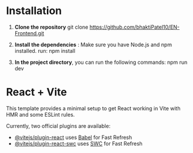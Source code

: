 # Installation
1.	**Clone the repository**
git clone https://github.com/bhaktiPatel10/EN-Frontend.git

2.	**Install the dependencies** :   Make sure you have Node.js and npm installed.
run: npm install

3.	**In the project directory**, you can run the following commands: 
    npm run dev





# React + Vite

This template provides a minimal setup to get React working in Vite with HMR and some ESLint rules.

Currently, two official plugins are available:

- [@vitejs/plugin-react](https://github.com/vitejs/vite-plugin-react/blob/main/packages/plugin-react/README.md) uses [Babel](https://babeljs.io/) for Fast Refresh
- [@vitejs/plugin-react-swc](https://github.com/vitejs/vite-plugin-react-swc) uses [SWC](https://swc.rs/) for Fast Refresh
  

